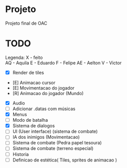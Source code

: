 # Projeto
Projeto final de OAC


# TODO
Legenda: 
X  - feito  
AQ - Aquila
E  - Eduardo
F  - Felipe
AE - Aelton
V  - Victor

- [X] Render de tiles
- [E] Animacao cursor
- [E] Movimentacao do jogador 
- [R] Animacao do jogador (Mundo)
- [X] Audio
- [ ] Adicionar .datas com músicas
- [X] Menus
- [ ] Modo de batalha
- [X] Sistema de dialogos
- [ ] UI (User interface) (sistema de combate)
- [ ] IA dos inimigos (Movimentacao)
- [ ] Sistema de combate (Pedra papel tesoura)
- [ ] Sistema de combate (terreno especial)
- [ ] Historia
- [ ] Definicao de estética( Tiles, sprites de animacao )
